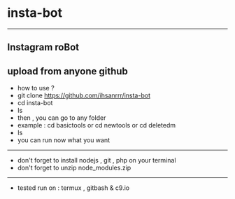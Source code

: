 # insta-bot
---------------------------------------------------------------
Instagram roBot
---------------------------------------------------------------
upload from anyone github
---------------------------------------------------------------
* how to use ?
* git clone https://github.com/ihsanrrr/insta-bot
* cd insta-bot
* ls
* then , you can go to any folder
* example : cd basictools or cd newtools or cd deletedm
* ls
* you can run now what you want
-----------------------------------------------------------------
* don't forget to install nodejs , git , php on your terminal
* don't forget to unzip node_modules.zip
-----------------------------------------------------------------
* tested run on : termux , gitbash & c9.io

